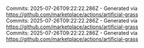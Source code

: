 Commits: 2025-07-26T09:22:22.286Z - Generated via https://github.com/marketplace/actions/artificial-grass
<br>
Commits: 2025-07-26T09:22:22.286Z - Generated via https://github.com/marketplace/actions/artificial-grass
<br>
Commits: 2025-07-26T09:22:22.286Z - Generated via https://github.com/marketplace/actions/artificial-grass
<br>
